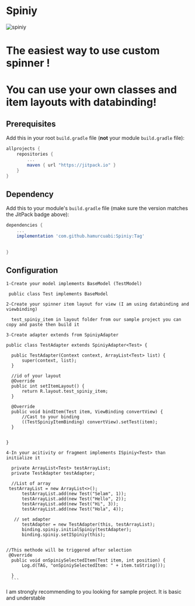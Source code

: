 
# Spiniy 
![spiniy](https://user-images.githubusercontent.com/23655824/94928501-72c0a780-04cc-11eb-8f21-6fbc0922c988.png)

# The easiest way to use custom spinner !
# You can use your own classes and item layouts with databinding!


## Prerequisites

Add this in your root `build.gradle` file (**not** your module `build.gradle` file):

```gradle
allprojects {
	repositories {
		...
		maven { url "https://jitpack.io" }
	}
}
```

## Dependency

Add this to your module's `build.gradle` file (make sure the version matches the JitPack badge above):

```gradle
dependencies {
	...
	implementation 'com.github.hamurcuabi:Spiniy:Tag'
	 

}
```

## Configuration
```
1-Create your model implements BaseModel (TestModel)

 public class Test implements BaseModel
```
```
2-Create your spinner item layout for view (I am using databinding and viewbinding)

  test_spiniy_item in layout folder from our sample project you can copy and paste then build it

  ```
  ```
3-Create adapter extends from SpiniyAdapter

public class TestAdapter extends SpiniyAdapter<Test> {

    public TestAdapter(Context context, ArrayList<Test> list) {
        super(context, list);
    }

    //id of your layout
    @Override
    public int setItemLayout() {
        return R.layout.test_spiniy_item;
    }

    @Override
    public void bindItem(Test item, ViewBinding convertView) {
        //Cast to your binding
        ((TestSpiniyItemBinding) convertView).setTest(item);
    }


}

  ```
  ```
 4-In your acitivity or fragment implements ISpiniy<Test> than initialize it
 
    private ArrayList<Test> testArrayList;
    private TestAdapter testAdapter;
    
    //List of array
   testArrayList = new ArrayList<>();
        testArrayList.add(new Test("Selam", 1));
        testArrayList.add(new Test("Hello", 2));
        testArrayList.add(new Test("Hi", 3));
        testArrayList.add(new Test("Hola", 4));

     // set adapter
        testAdapter = new TestAdapter(this, testArrayList);
        binding.spiniy.initialSpiniy(testAdapter);
        binding.spiniy.setISpiniy(this);

```
  ```

//This methode will be triggered after selection
   @Override
    public void onSpiniySelectedItem(Test item, int position) {
        Log.d(TAG, "onSpiniySelectedItem: " + item.toString());

    }
    ```
  ```
 I am strongly recommending to you looking for sample project. It is basic and understable   
  ```
